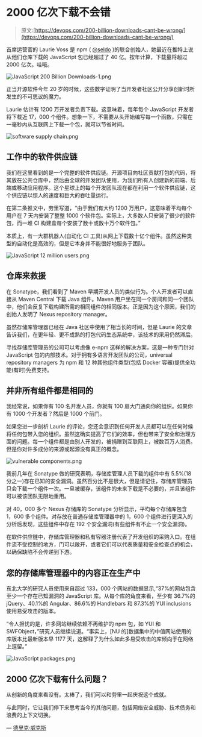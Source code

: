 # 2000 亿次下载不会错

> 原文:[https://devops.com/200-billion-downloads-cant-be-wrong/](https://devops.com/200-billion-downloads-cant-be-wrong/)

首席运营官的 Laurie Voss 是 npm ( [@seldo](https://twitter.com/seldo) )的联合创始人，她最近在推特上说从他们仓库下载的 JavaScript 包已经超过了 40 亿。按年计算，下载量将超过 2000 亿次。哇哦。

![](../Images/af8771ea71be41051d0a7338a745d5f4.png "JavaScript 200 Billion Downloads-1.png")

正当开源软件今年 20 岁的时候，这些数字证明了当开发者社区公开分享创新时所发生的不可思议的魔力。

Laurie 估计有 1200 万开发者负责下载。这意味着，每年每个 JavaScript 开发者将下载近 17，000 个组件。想象一下，不需要从头开始编写每一个函数，只需在一毫秒内从互联网上下载一个包，就可以节省时间。

![](../Images/aa228f9e16ba8bb408829cdc52e54e55.png "software supply chain.png")

## **工作中的软件供应链**

我们在这里看到的是一个完整的软件供应链。开源项目向社区贡献打包的代码，将其放在公共仓库中，然后由全球的开发团队使用，为我们所有人创建新的前端、后端或移动应用程序。这个星球上的每个开发团队现在都在利用一个软件供应链，这个供应链以惊人的速度和巨大的吞吐量运行。

在第二条推文中，劳里写道，“由于我们有大约 1200 万用户，这意味着平均每个用户在 7 天内安装了整整 1000 个软件包。实际上，大多数人只安装了很少的软件包，而一堆 CI 构建盒每个安装了数十或数十万个软件包。”

本质上，有一大群机器人(自动化 CI 工具)从网上下载数十亿个组件。虽然这种类型的自动化是高效的，但是它本身并不能很好地服务于团队。

![](../Images/612f80a7ac14a71fca1a4610eeedaada.png "JavaScript 12 million users.png")

## **仓库来救援**

在 Sonatype，我们看到了 Maven 早期开发人员的类似行为。个人开发者可以直接从 Maven Central 下载 Java 组件。Maven 用户坐在同一个房间和同一个团队中，他们会反复下载构建所需的相同组件的相同版本。正是因为这个原因，我们的创始人发明了 Nexus repository manager。

虽然存储库管理器已经在 Java 社区中使用了相当长的时间，但是 Laurie 的文章告诉我们，在更年轻、更不成熟的打包代码生态系统中，该技术的采用仍然滞后。

寻找存储库管理员的公司可以考虑像 e-npm 这样的解决方案，这是一种专门针对 JavaScript 包的内部技术。对于拥有多语言开发团队的公司，universal repository managers 为 npm 和 12 种其他组件类型(包括 Docker 容器)提供全功能(有时)免费支持。

## **并非所有组件都是相同的**

我经常说，如果你有 100 名开发人员，你就有 100 扇大门通向你的组织。如果你有 1000 个开发者？然后是 1000 个前门。

如果您进一步剖析 Laurie 的评论，您还会意识到任何开发人员都可以在任何时候将任何包带入您的组织。虽然这确实提高了它们的效率，但也带来了安全和治理方面的问题。每一个组件都是由别人开发的，被捐赠到互联网上，被数百万人消费。但是你对许多成分的来源或起源没有真正的概念。

![](../Images/39a372a2b119916f3489e83c774cb781.png "vulnerable components.png")

我前几年在 Sonatype 做的研究表明，存储库管理人员下载的组件中有 5.5%(18 分之一)存在已知的安全漏洞。虽然百分比不是很大，但是请记住，存储库管理员只会下载一个组件一次。一旦被缓存，该组件的未来下载是不必要的，并且该组件可以被该团队无限地重用。

对 40，000 多个 Nexus 存储库的 Sonatype 分析显示，平均每个存储库包含 1，600 多个组件。对存放在普通存储库管理器中的 1，600 个组件进行更深入的分析后发现，这些组件中存在 192 个安全漏洞(有些组件有不止一个安全漏洞)。

在软件供应链中，存储库管理器和私有容器注册代表了开发组织的采购入口。在组件流不受控制的地方，门可以敞开，或者它们可以代表质量和安全检查点的机会，以确保缺陷不会传递到下游。

## **您的存储库管理器中的内容正在生产中**

东北大学的研究人员使用来自超过 133，000 个网站的数据显示,“37%的网站包含至少一个存在已知漏洞的 JavaScript 库。从每个库的角度来看，至少有 36.7%的 jQuery、40.1%的 Angular、86.6%的 Handlebars 和 87.3%的 YUI inclusions 使用易受攻击的版本。

“令人担忧的是，许多网站继续依赖不再维护的 npm 包，如 YUI 和 SWFObject，”研究人员继续说道。“事实上，[NU 的]数据集中的中值网站使用的库版本比最新版本早 1177 天，这解释了为什么如此多易受攻击的库倾向于在网络上逗留。”

![](../Images/113b3d32ec296c79f8097e57ce16ee8e.png "JavaScript packages.png")

## **2000 亿次下载有什么问题？**

从创新的角度来看没有。太棒了，我们可以和劳里一起庆祝这个成就。

与此同时，它让我们停下来思考当今的其他问题，包括网络安全威胁、技术债务和浪费的上下文切换。

— [德里克·威克斯](https://devops.com/author/derek-e-weeks/)